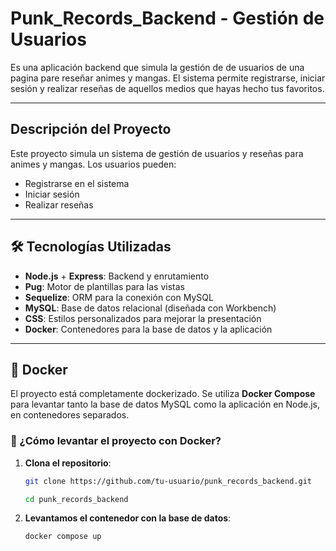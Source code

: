# Punk_Records_Backend - Gestión de Usuarios

 Es una aplicación backend que simula la gestión de de usuarios de una pagina pare reseñar animes y mangas. El sistema permite registrarse, iniciar sesión y realizar reseñas de aquellos medios que hayas hecho tus favoritos.

---

## Descripción del Proyecto

Este proyecto simula un sistema de gestión de usuarios y reseñas para animes y mangas. Los usuarios pueden:

- Registrarse en el sistema
- Iniciar sesión
- Realizar reseñas

---

## 🛠️ Tecnologías Utilizadas

- **Node.js** + **Express**: Backend y enrutamiento
- **Pug**: Motor de plantillas para las vistas
- **Sequelize**: ORM para la conexión con MySQL
- **MySQL**: Base de datos relacional (diseñada con Workbench)
- **CSS**: Estilos personalizados para mejorar la presentación
- **Docker**: Contenedores para la base de datos y la aplicación

---

## 🐳 Docker

El proyecto está completamente dockerizado. Se utiliza **Docker Compose** para levantar tanto la base de datos MySQL como la aplicación en Node.js, en contenedores separados.

### 🔧 ¿Cómo levantar el proyecto con Docker?

1. **Clona el repositorio**:
   ```bash
   git clone https://github.com/tu-usuario/punk_records_backend.git

   cd punk_records_backend

2. **Levantamos el contenedor con la base de datos**:
   ```bash
   docker compose up